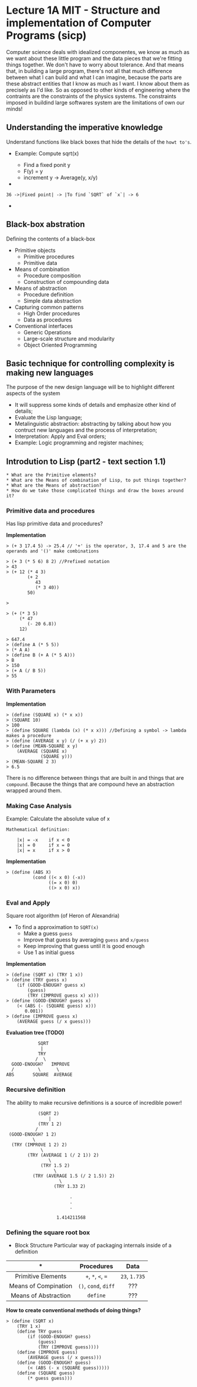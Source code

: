 # Lecture 1A MIT - Structure and implementation of Computer Programs (sicp)

Computer science deals with idealized componentes, we know as much as we want about these little program and the data pieces that we're fitting things together. We don't have to worry about tolerance. And that means that, in building a large program, there's not all that much difference between what I can build and what I can imagine, because the parts are these abstract entities that I know as much as I want. I know about them as precisely as I'd like. So as opposed to other kinds of engineering where the contraints are the constraints of the physics systems. The constraints imposed in buildind large softwares system are the limitations of own our minds!

## Understanding the imperative knowledge


Understand functions like black boxes that hide the details of the `howt to's`.

* Example: Compute sqrt(x)
	
	* Find a fixed ponit y
	* F(y) = y
	* increment y -> Average(y, x/y)

*

	36 ->|Fixed point| -> |To find `SQRT` of `x`| -> 6
*

## Black-box abstration
Defining the contents of a black-box

* Primitive objects
	* Primitive procedures
	* Primitive data
* Means of combination
	* Procedure composition
	* Construction of compounding data
* Means of abstraction
	* Procedure definition
	* Simple data abstraction
* Capturing common patterns
    * High Order procedures
    * Data as procedures
* Conventional interfaces
	* Generic Operations
	* Large-scale structure and modularity
	* Object Oriented Programming
	
## Basic technique for controlling complexity is making new languages

The purpose of the new design language will be to highlight different aspects of the system

* It will suppress some kinds of details and emphasize other kind of details;
* Evaluate the Lisp language;
* Metalinguistic abstraction: abstracting by talking about how you contruct new languages and the process of interpretation;
* Interpretation: Apply and Eval orders;
* Example: Logic programming and register machines;

## Introdution to Lisp (part2 - text section 1.1)
	
	* What are the Primitive elements?
	* What are the Means of combination of Lisp, to put things together?
	* What are the Means of abstraction? 
	* How do we take those complicated things and draw the boxes around it?
	
### Primitive data and procedures
Has lisp primitive data and procedures?

**Implementation**

	> (+ 3 17.4 5) -> 25.4 // '+' is the operator, 3, 17.4 and 5 are the operands and '()' make combinations
	
	> (+ 3 (* 5 6) 8 2) //Prefixed notation
	> 43
	> (+ 12 (* 4 3)
			(+ 2 
			   43
			   (* 3 40))
			50)
			
	>
	
	> (+ (* 3 5)
		 (* 47
		 	(- 20 6.8))
		 12)
	
	> 647.4
	> (define A (* 5 5))
	> (* A A)
	> (define B (+ A (* 5 A)))
	> B
	> 150
	> (+ A (/ B 5))
	> 55

### With Parameters

**Implementation**

	> (define (SQUARE x) (* x x))
	> (SQUARE 10)
	> 100
	> (define SQUARE (lambda (x) (* x x))) //Defining a symbol -> lambda makes a procedure
	> (define (AVERAGE x y) (/ (+ x y) 2))
	> (define (MEAN-SQUARE x y)
		(AVERAGE (SQUARE x)
	             (SQUARE y)))
	> (MEAN-SQUARE 2 3)
	> 6.5
	
There is no difference between things that are built in and things that are `compound`. Because the things that are compound heve an abstraction wrapped around them.

### Making Case Analysis

Example: Calculate the absolute value of x

	Mathematical definition:
	
		|x| = -x 	if x < 0
		|x| = 0  	if x = 0
		|x| = x  	if x > 0
			
**Implementation**

	> (define (ABS X)
              (cond ((< x 0) (-x))
                    ((= x 0) 0)
                    ((> x 0) x))

### Eval and Apply

Square root algorithm (of Heron of Alexandria)


  * To find a approximation to `SQRT(x)`
  	* Make a guess `guess`
  	* Improve that guess by averaging `guess` and `x/guess`
  	* Keep improving that guess until it is good enough
  	* Use 1 as initial guess
  
**Implementation**

	> (define (SQRT x) (TRY 1 x))
	> (define (TRY guess x)
		(if (GOOD-ENOUGH? guess x)
			(guess)
			(TRY (IMPROVE guess x) x)))
	> (define (GOOD-ENOUGH? guess x)
		(< (ABS (- (SQUARE guess) x)))
		   0.001))
	> (define (IMPROVE guess x)
		(AVERAGE guess (/ x guess)))
	
**Evaluation tree (TODO)** 

				SQRT
				 |
				TRY 
	           /  \
	  GOOD-ENOUGH?	 IMPROVE	   		
      /         \      \       
    ABS       SQUARE  AVERAGE


### Recursive definition

The ability to make recursive definitions is a source of incredible power!

			    (SQRT 2)
				    |
			    (TRY 1 2)
	           /
	 (GOOD-ENOUGH? 1 2)	 	   		
              \
      (TRY (IMPROVE 1 2) 2)
     			 \
     		(TRY (AVERAGE 1 (/ 2 1)) 2)
					\
     		     (TRY 1.5 2)
     		          \
     		  (TRY (AVERAGE 1.5 (/ 2 1.5)) 2)
     		            \
            		  (TRY 1.33 2)
            		  		
            		        .
            		        .
            		        .
            		        
            		   1.414211568

### Defining the square root box

* Block Structure
Particular way of packaging internals inside of a definition

|  *  | **Procedures** | **Data**|
|:------------:|:-------------: |:------------:|
|Primitive Elements  | `+`, `*`, `<`, `=`   | `23`, `1.735`|
|Means of Compination  | `()`, `cond`, `diff`  | ??? |
|Means of Abstraction  | `define`   | ??? |


**How to create conventional methods of doing things?**

	> (define (SQRT x) 
		(TRY 1 x)	
		(define TRY guess
			(if (GOOD-ENOUGH? guess)
				(guess)
				(TRY (IMPROVE guess))))
		(define (IMPROVE guess)
			(AVERAGE guess (/ x guess)))
		(define (GOOD-ENOUGH? guess)
			(< (ABS (- x (SQUARE guess)))))
		(define (SQUARE guess)
			(* guess guess)))
	
